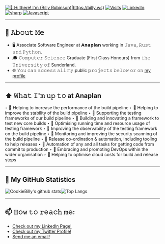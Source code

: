[<img src="https://github.com/CookieBilly/CookieBilly/blob/main/githubheader.gif" alt="👋 Hi there! I'm (Billy Robinson)|https://billy.ws)" title="👋 Hi there! I'm (Billy Robinson)|https://billy.ws)"/>](https://billy.ws/)
<a href="https://github.com/CookieBilly" target="_blank"><img alt="Visits" src="https://badges.strrl.dev/visits/cookiebilly/cookiebilly"/></a> <a href="https://www.linkedin.com/in/billy-robinson-a6486714a/" target="_blank"><img alt="LinkedIn" src="https://img.shields.io/badge/-LinkedIn-0077B5?style=flat-square&logo=Linkedin&logoColor=white"></a> <a href="https://github.com/CookieBilly?tab=repositories&language=csharp" target="_blank"><img alt="sharp" src="https://img.shields.io/badge/-csharp-3776AB?style=flat-square&logo=c#&logoColor=white"></a> <a href="https://github.com/CookieBilly?tab=repositories&language=Javascript" target="_blank"><img alt="Javascript" src="https://img.shields.io/badge/-Javascript-3776AB?style=flat-square&logo=Javascript&logoColor=white"></a>

---

## :book: 𝙰𝚋𝚘𝚞𝚝 𝙼𝚎
- 🖥 Associate Software Engineer at 𝗔𝗻𝗮𝗽𝗹𝗮𝗻 working in 𝙹𝚊𝚟𝚊, 𝚁𝚞𝚜𝚝 𝚊𝚗𝚍 𝙿𝚢𝚝𝚑𝚘𝚗.
- 🎓 𝙲𝚘𝚖𝚙𝚞𝚝𝚎𝚛 𝚂𝚌𝚒𝚎𝚗𝚌𝚎 Graduate (First Class Honours) from 𝚝𝚑𝚎 𝚄𝚗𝚒𝚟𝚎𝚛𝚜𝚒𝚝𝚢 𝚘𝚏 Sunderland.
- 🌐 𝚈𝚘𝚞 𝚌𝚊𝚗 𝚊𝚌𝚌𝚎𝚜𝚜 𝚊𝚕𝚕 𝚖𝚢 public 𝚙𝚛𝚘𝚓𝚎𝚌𝚝𝚜 𝚋𝚎𝚕𝚘𝚠 𝚘𝚛 𝚘𝚗 [my profile](https://github.com/CookieBilly?tab=repositories)

---

## ⬆ 𝚆𝚑𝚊𝚝 𝙸'𝚖 𝚞𝚙 𝚝𝚘 at Anaplan
‣ 🔨 Helping to increase the performance of the build pipeline
‣ 🔨 Helping to improve the stability of the build pipeline
‣ 🔨 Supporting the testing frameworks of our build pipeline
‣ 🔨 Building and innovating a framework to test new core builds
‣ 🔨 Optimising running time and resource usage of testing framework
‣ 🔨 Improving the observability of the testing framework on the build pipeline
‣ 🔨 Monitoring and improving the security scanning of the build pipeline
‣ 🔨 Release co-ordination & automation, including tooling to help releases
‣ 🔨 Automation of any and all tasks for getting code from commit to production
‣ 🔨 Embracing and promoting DevOps within the wider organisation
‣ 🔨 Helping to optimise cloud costs for build and release steps

---

## :thought_balloon: My GitHub Statistics
![CookieBilly's github stats](https://raw.githubusercontent.com/CookieBilly/github-stats/master/generated/overview.svg)![Top Langs](https://raw.githubusercontent.com/CookieBilly/github-stats/master/generated/languages.svg)
 
---
  
## 📫 𝙷𝚘𝚠 𝚝𝚘 𝚛𝚎𝚊𝚌𝚑 𝚖𝚎:
- [Check out my LinkedIn Page!](https://www.linkedin.com/in/billy-robinson-a6486714a/)
- [Check out my Twitter Profile!](https://twitter.com/BillyDotWS)
- [Send me an email!](mailto:hello@billy.ws)



